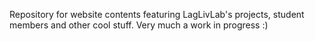 Repository for website contents featuring LagLivLab's projects, student members and other cool stuff. Very much a work in progress :) 
